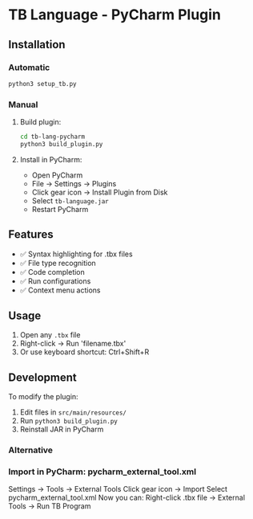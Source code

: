 # TB Language - PyCharm Plugin

## Installation

### Automatic
```bash
python3 setup_tb.py
```

### Manual

1. Build plugin:
   ```bash
   cd tb-lang-pycharm
   python3 build_plugin.py
   ```

2. Install in PyCharm:
   - Open PyCharm
   - File → Settings → Plugins
   - Click gear icon → Install Plugin from Disk
   - Select `tb-language.jar`
   - Restart PyCharm

## Features

- ✅ Syntax highlighting for .tbx files
- ✅ File type recognition
- ✅ Code completion
- ✅ Run configurations
- ✅ Context menu actions

## Usage

1. Open any `.tbx` file
2. Right-click → Run 'filename.tbx'
3. Or use keyboard shortcut: Ctrl+Shift+R

## Development

To modify the plugin:

1. Edit files in `src/main/resources/`
2. Run `python3 build_plugin.py`
3. Reinstall JAR in PyCharm

### Alternative

### Import in PyCharm: pycharm_external_tool.xml

Settings → Tools → External Tools
Click gear icon → Import
Select pycharm_external_tool.xml
Now you can: Right-click .tbx file → External Tools → Run TB Program
